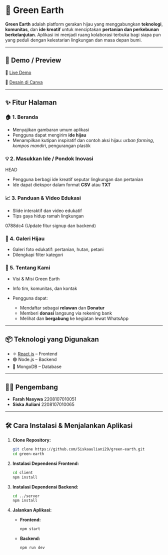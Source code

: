 # 🌱 Green Earth

**Green Earth** adalah platform gerakan hijau yang menggabungkan **teknologi**, **komunitas**, dan **ide kreatif** untuk menciptakan **pertanian dan perkebunan berkelanjutan**. Aplikasi ini menjadi ruang kolaborasi terbuka bagi siapa pun yang peduli dengan kelestarian lingkungan dan masa depan bumi.

---

## 🚀 Demo / Preview

🎥 [Live Demo](https://youtu.be/GXTIOyZdkNU?si=8nMVr9HQk-m-fF6z)

📄 [Desain di Canva](https://www.canva.com/design/DAGkrjii1oc/HhT-pHDd8qF8HR-J38wAag/edit?utm_content=DAGkrjii1oc&utm_campaign=designshare&utm_medium=link2&utm_source=sharebutton)

---

## ✨ Fitur Halaman

### 🏠 1. Beranda

* Menyajikan gambaran umum aplikasi
* Pengguna dapat mengirim **ide hijau**
* Menampilkan kutipan inspiratif dan contoh aksi hijau: *urban farming*, *kompos mandiri*, pengurangan plastik

### 💡 2. Masukkan Ide / Pondok Inovasi

HEAD
* Pengguna berbagi ide kreatif seputar lingkungan dan pertanian
* Ide dapat diekspor dalam format **CSV** atau **TXT**

### 📈 3. Panduan & Video Edukasi

* Slide interaktif dan video edukatif
* Tips gaya hidup ramah lingkungan

0788dc4 (Update fitur signup dan backend)

### 📸 4. Galeri Hijau

* Galeri foto edukatif: pertanian, hutan, petani
* Dilengkapi filter kategori

### 🧩 5. Tentang Kami

* Visi & Misi Green Earth
* Info tim, komunitas, dan kontak
* Pengguna dapat:

  * Mendaftar sebagai **relawan** dan **Donatur**
  * Memberi **donasi** langsung via rekening bank
  * Melihat dan **bergabung** ke kegiatan lewat WhatsApp

---

## 📦 Teknologi yang Digunakan

* ⚛️ [React.js](https://reactjs.org/) – Frontend
* 🟢 Node.js – Backend
* 🍃 MongoDB – Database

---

## 👩‍💻 Pengembang

* **Farah Nasywa** 2208107010051
* **Siska Auliani** 2208107010065
  
---

## 🛠️ Cara Instalasi & Menjalankan Aplikasi

1. **Clone Repository:**

   ```bash
   git clone https://github.com/Siskaauliani29/green-earth.git
   cd green-earth
   ```

2. **Instalasi Dependensi Frontend:**

   ```bash
   cd client
   npm install
   ```

3. **Instalasi Dependensi Backend:**

   ```bash
   cd ../server
   npm install
   ```

4. **Jalankan Aplikasi:**

   * **Frontend:**

     ```bash
     npm start
     ```
   * **Backend:**

     ```bash
     npm run dev
     ```


